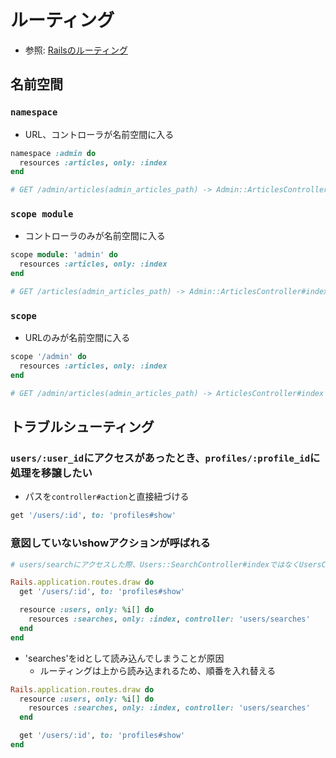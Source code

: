 # ルーティング
- 参照: [Railsのルーティング](https://railsguides.jp/routing.html)

## 名前空間
### `namespace`
- URL、コントローラが名前空間に入る
```ruby
namespace :admin do
  resources :articles, only: :index
end

# GET /admin/articles(admin_articles_path) -> Admin::ArticlesController#index
```

### `scope module`
- コントローラのみが名前空間に入る
```ruby
scope module: 'admin' do
  resources :articles, only: :index
end

# GET /articles(admin_articles_path) -> Admin::ArticlesController#index
```

### `scope`
- URLのみが名前空間に入る
```ruby
scope '/admin' do
  resources :articles, only: :index
end

# GET /admin/articles(admin_articles_path) -> ArticlesController#index
```

## トラブルシューティング
### `users/:user_id`にアクセスがあったとき、`profiles/:profile_id`に処理を移譲したい
- パスを`controller#action`と直接紐づける
```ruby
get '/users/:id', to: 'profiles#show'
```

### 意図していないshowアクションが呼ばれる
```ruby
# users/searchにアクセスした際、Users::SearchController#indexではなくUsersController#showが呼ばれる

Rails.application.routes.draw do
  get '/users/:id', to: 'profiles#show'

  resource :users, only: %i[] do
    resources :searches, only: :index, controller: 'users/searches'
  end
end
```
- 'searches'をidとして読み込んでしまうことが原因
  - ルーティングは上から読み込まれるため、順番を入れ替える
```ruby
Rails.application.routes.draw do
  resource :users, only: %i[] do
    resources :searches, only: :index, controller: 'users/searches'
  end

  get '/users/:id', to: 'profiles#show'
end
```
